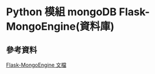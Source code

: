 # Python 模組 mongoDB Flask-MongoEngine(資料庫)

## 參考資料

[Flask-MongoEngine 文檔](http://docs.mongoengine.org/projects/flask-mongoengine/en/latest/)